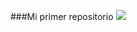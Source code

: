 ###Mi primer repositorio
<img src="https://m.media-amazon.com/images/I/71nx4Bse-zL._UF1000,1000_QL80_.jpg">
